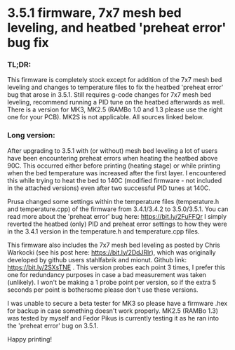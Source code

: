 # 3.5.1 firmware, 7x7 mesh bed leveling, and heatbed 'preheat error' bug fix

### TL;DR: 

This firmware is completely stock except for addition of the 7x7 mesh bed leveling and changes to temperature files to fix the heatbed 'preheat error' bug that arose in 3.5.1.  Still requires g-code changes for 7x7 mesh bed leveling, recommend running a PID tune on the heatbed afterwards as well.  There is a version for MK3, MK2.5 (RAMBo 1.0 and 1.3 please use the right one for your PCB).  MK2S is not applicable. All sources linked below.

### Long version:  

After upgrading to 3.5.1 with (or without) mesh bed leveling a lot of users have been encountering preheat errors when heating the heatbed above 90C.  This occurred either before printing (heating stage) or while printing when the bed temperature was increased after the first layer.  I encountered this while trying to heat the bed to 140C (modified firmware - not included in the attached versions) even after two successful PID tunes at 140C.

Prusa changed some settings within the temperature files (temperature.h and temperature.cpp) of the firmware from 3.4.1/3.4.2 to 3.5.0/3.5.1.  You can read more about the 'preheat error' bug here:  https://bit.ly/2FuFFQr  I simply reverted the heatbed (only) PID and preheat error settings to how they were in the 3.4.1 version in the temperature.h and temperature.cpp files. 

This firmware also includes the 7x7 mesh bed leveling as posted by Chris Warkocki (see his post here: https://bit.ly/2DdJRlr), which was originally developed by github users stahlfabrik and mionut.  Github link: https://bit.ly/2SXsTNE . This version probes each point 3 times, I prefer this one for redundancy purposes in case a bad measurement was taken (unlikely).  I won't be making a 1 probe point per version, so if the extra 5 seconds per point is bothersome please don't use these versions. 

I was unable to secure a beta tester for MK3 so please have a firmware .hex for backup in case something doesn't work properly.  MK2.5 (RAMBo 1.3) was tested by myself and Fedor Pikus is currently testing it as he ran into the 'preheat error' bug on 3.5.1. 

Happy printing!
